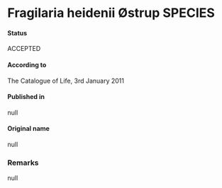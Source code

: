 Fragilaria heidenii Østrup SPECIES
=======

#### Status
ACCEPTED

#### According to
The Catalogue of Life, 3rd January 2011

#### Published in
null

#### Original name
null

### Remarks
null